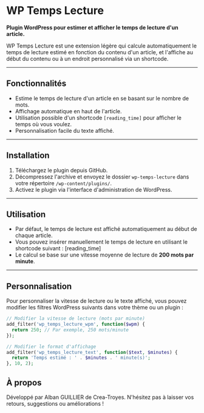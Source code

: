 # WP Temps Lecture

**Plugin WordPress pour estimer et afficher le temps de lecture d'un article.**

WP Temps Lecture est une extension légère qui calcule automatiquement le temps de lecture estimé en fonction du contenu d'un article, et l'affiche au début du contenu ou à un endroit personnalisé via un shortcode.

---

## Fonctionnalités

- Estime le temps de lecture d'un article en se basant sur le nombre de mots.
- Affichage automatique en haut de l'article.
- Utilisation possible d'un shortcode `[reading_time]` pour afficher le temps où vous voulez.
- Personnalisation facile du texte affiché.

---

## Installation

1. Téléchargez le plugin depuis GitHub.
2. Décompressez l'archive et envoyez le dossier `wp-temps-lecture` dans votre répertoire `/wp-content/plugins/`.
3. Activez le plugin via l'interface d'administration de WordPress.

---

## Utilisation

- Par défaut, le temps de lecture est affiché automatiquement au début de chaque article.
- Vous pouvez insérer manuellement le temps de lecture en utilisant le shortcode suivant : [reading_time]
- Le calcul se base sur une vitesse moyenne de lecture de **200 mots par minute**.

---

## Personnalisation

Pour personnaliser la vitesse de lecture ou le texte affiché, vous pouvez modifier les filtres WordPress suivants dans votre thème ou un plugin :

```php
// Modifier la vitesse de lecture (mots par minute)
add_filter('wp_temps_lecture_wpm', function($wpm) {
  return 250; // Par exemple, 250 mots/minute
});

// Modifier le format d'affichage
add_filter('wp_temps_lecture_text', function($text, $minutes) {
  return 'Temps estimé : ' . $minutes . ' minute(s)';
}, 10, 2);
```

## À propos

Développé par Alban GUILLIER de Crea-Troyes.
N'hésitez pas à laisser vos retours, suggestions ou améliorations !

